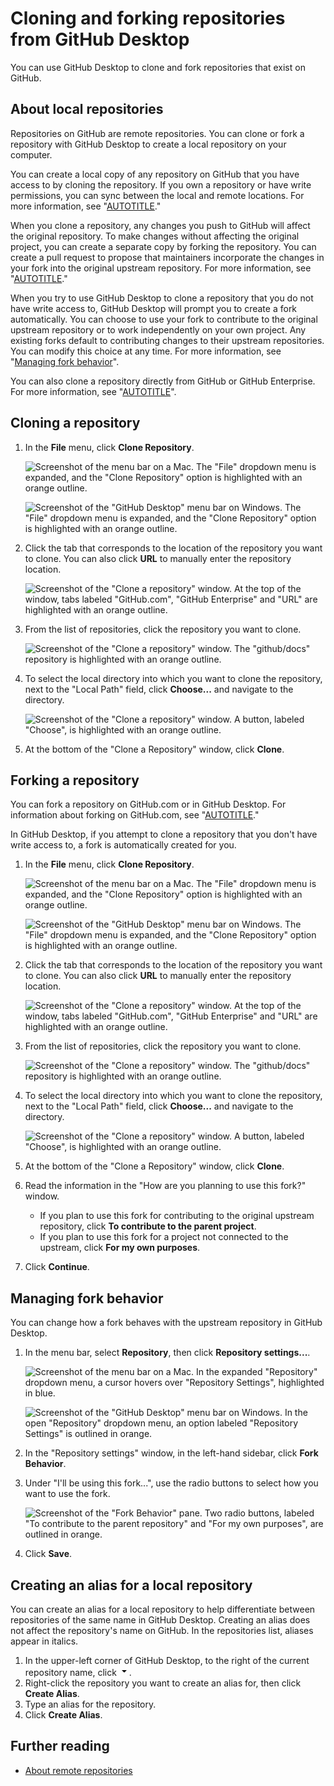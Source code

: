 # Cloning and forking repositories from GitHub Desktop

You can use GitHub Desktop to clone and fork repositories that exist on GitHub.

## About local repositories

Repositories on GitHub are remote repositories. You can clone or fork a repository with GitHub Desktop to create a local repository on your computer.

You can create a local copy of any repository on GitHub that you have access to by cloning the repository. If you own a repository or have write permissions, you can sync between the local and remote locations. For more information, see "[AUTOTITLE](/desktop/working-with-your-remote-repository-on-github-or-github-enterprise/syncing-your-branch-in-github-desktop)."

When you clone a repository, any changes you push to GitHub will affect the original repository. To make changes without affecting the original project, you can create a separate copy by forking the repository. You can create a pull request to propose that maintainers incorporate the changes in your fork into the original upstream repository. For more information, see "[AUTOTITLE](/pull-requests/collaborating-with-pull-requests/working-with-forks/about-forks)."

When you try to use GitHub Desktop to clone a repository that you do not have write access to, GitHub Desktop will prompt you to create a fork automatically. You can choose to use your fork to contribute to the original upstream repository or to work independently on your own project. Any existing forks default to contributing changes to their upstream repositories. You can modify this choice at any time. For more information, see "[Managing fork behavior](#managing-fork-behavior)".

You can also clone a repository directly from GitHub or GitHub Enterprise. For more information, see "[AUTOTITLE](/desktop/adding-and-cloning-repositories/cloning-a-repository-from-github-to-github-desktop)".

## Cloning a repository

1. In the **File** menu, click **Clone Repository**.

   <div class="ghd-tool mac">

   ![Screenshot of the menu bar on a Mac. The "File" dropdown menu is expanded, and the "Clone Repository" option is highlighted with an orange outline.](/assets/images/help/desktop/clone-file-menu-mac.png)

   </div>

   <div class="ghd-tool windows">

   ![Screenshot of the "GitHub Desktop" menu bar on Windows. The "File" dropdown menu is expanded, and the "Clone Repository" option is highlighted with an orange outline.](/assets/images/help/desktop/clone-file-menu-windows.png)

   </div>
1. Click the tab that corresponds to the location of the repository you want to clone. You can also click **URL** to manually enter the repository location.

   ![Screenshot of the "Clone a repository" window. At the top of the window, tabs labeled "GitHub.com", "GitHub Enterprise" and "URL" are highlighted with an orange outline.](/assets/images/help/desktop/choose-repository-location-mac.png)
1. From the list of repositories, click the repository you want to clone.

   ![Screenshot of the "Clone a repository" window. The "github/docs" repository is highlighted with an orange outline.](/assets/images/help/desktop/clone-a-repository-list-mac.png)
1. To select the local directory into which you want to clone the repository, next to the "Local Path" field, click **Choose...** and navigate to the directory.

   ![Screenshot of the "Clone a repository" window. A button, labeled "Choose", is highlighted with an orange outline.](/assets/images/help/desktop/clone-choose-button-mac.png)
1. At the bottom of the "Clone a Repository" window, click **Clone**.

## Forking a repository

You can fork a repository on GitHub.com or in GitHub Desktop. For information about forking on GitHub.com, see "[AUTOTITLE](/get-started/quickstart/fork-a-repo?tool=webui)."

In GitHub Desktop, if you attempt to clone a repository that you don't have write access to, a fork is automatically created for you.

1. In the **File** menu, click **Clone Repository**.

   <div class="ghd-tool mac">

   ![Screenshot of the menu bar on a Mac. The "File" dropdown menu is expanded, and the "Clone Repository" option is highlighted with an orange outline.](/assets/images/help/desktop/clone-file-menu-mac.png)

   </div>

   <div class="ghd-tool windows">

   ![Screenshot of the "GitHub Desktop" menu bar on Windows. The "File" dropdown menu is expanded, and the "Clone Repository" option is highlighted with an orange outline.](/assets/images/help/desktop/clone-file-menu-windows.png)

   </div>
1. Click the tab that corresponds to the location of the repository you want to clone. You can also click **URL** to manually enter the repository location.

   ![Screenshot of the "Clone a repository" window. At the top of the window, tabs labeled "GitHub.com", "GitHub Enterprise" and "URL" are highlighted with an orange outline.](/assets/images/help/desktop/choose-repository-location-mac.png)
1. From the list of repositories, click the repository you want to clone.

   ![Screenshot of the "Clone a repository" window. The "github/docs" repository is highlighted with an orange outline.](/assets/images/help/desktop/clone-a-repository-list-mac.png)
1. To select the local directory into which you want to clone the repository, next to the "Local Path" field, click **Choose...** and navigate to the directory.

   ![Screenshot of the "Clone a repository" window. A button, labeled "Choose", is highlighted with an orange outline.](/assets/images/help/desktop/clone-choose-button-mac.png)
1. At the bottom of the "Clone a Repository" window, click **Clone**.
1. Read the information in the "How are you planning to use this fork?" window.
   - If you plan to use this fork for contributing to the original upstream repository, click **To contribute to the parent project**.
   - If you plan to use this fork for a project not connected to the upstream, click **For my own purposes**.
1. Click **Continue**.

## Managing fork behavior

You can change how a fork behaves with the upstream repository in GitHub Desktop.

1. In the menu bar, select **Repository**, then click **Repository settings...**.

   <div class="ghd-tool mac">

   ![Screenshot of the menu bar on a Mac. In the expanded "Repository" dropdown menu, a cursor hovers over "Repository Settings", highlighted in blue.](/assets/images/help/desktop/repository-settings-mac.png)

   </div>

   <div class="ghd-tool windows">

   ![Screenshot of the "GitHub Desktop" menu bar on Windows. In the open "Repository" dropdown menu, an option labeled "Repository Settings" is outlined in orange.](/assets/images/help/desktop/repository-settings-win.png)

   </div>
1. In the "Repository settings" window, in the left-hand sidebar, click **Fork Behavior**.
1. Under "I'll be using this fork...", use the radio buttons to select how you want to use the fork.

   ![Screenshot of the "Fork Behavior" pane. Two radio buttons, labeled "To contribute to the parent repository" and "For my own purposes", are outlined in orange.](/assets/images/help/desktop/mac-fork-behavior-menu-contribute.png)

1. Click **Save**.

## Creating an alias for a local repository

You can create an alias for a local repository to help differentiate between repositories of the same name in GitHub Desktop. Creating an alias does not affect the repository's name on GitHub. In the repositories list, aliases appear in italics.

1. In the upper-left corner of GitHub Desktop, to the right of the current repository name, click <svg version="1.1" width="16" height="16" viewBox="0 0 16 16" class="octicon octicon-triangle-down" aria-label="The triangle-down icon" role="img"><path d="m4.427 7.427 3.396 3.396a.25.25 0 0 0 .354 0l3.396-3.396A.25.25 0 0 0 11.396 7H4.604a.25.25 0 0 0-.177.427Z"></path></svg>.
1. Right-click the repository you want to create an alias for, then click **Create Alias**.
1. Type an alias for the repository.
1. Click **Create Alias**.

## Further reading

- [About remote repositories](/get-started/getting-started-with-git/about-remote-repositories)
